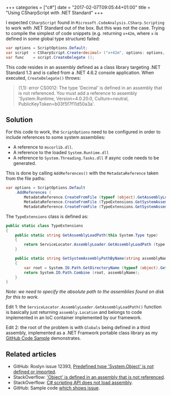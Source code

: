 +++
categories = ["c#"]
date = "2017-02-07T09:05:44+01:00"
title = "Using CSharpScript with .NET Standard"
+++

I expected `CSharpScript` found in `Microsoft.CodeAnalysis.CSharp.Scripting`
to work with .NET Standard out of the box. But this was not the case. Trying
to compile the simplest of code snippets (e.g. returning `x+42m`, where `x`
is defined in some global type structure) failed:

```csharp
var options = ScriptOptions.Default;
var script  = CSharpScript.Create<decimal> ("x+42m", options: options, globalsType: typeof (Globals));
var func    = script.CreateDelegate ();
```

This code resides in an assembly defined as a class library targeting
.NET Standard 1.3 and is called from a .NET 4.6.2 console application.
When executed, `CreateDelegate()` throws:

> (1,1): error CS0012: The type 'Decimal' is defined in an assembly
> that is not referenced. You must add a reference to assembly
> 'System.Runtime, Version=4.0.20.0, Culture=neutral, PublicKeyToken=b03f5f7f11d50a3a'.

## Solution

For this code to work, the `ScriptOptions` need to be configured in
order to include references to some system assemblies:

* A reference to `mscorlib.dll`.
* A reference to the loaded `System.Runtime.dll`
* A reference to `System.Threading.Tasks.dll` if async code needs to be generated.

This is done by calling `AddReferences()` with the `MetadataReference` taken
from the file paths:

```csharp
var options = ScriptOptions.Default
    .AddReferences (
        MetadataReference.CreateFromFile (typeof (object).GetAssemblyLoadPath ()),
        MetadataReference.CreateFromFile (TypeExtensions.GetSystemAssemblyPathByName ("System.Threading.Tasks.dll")),
        MetadataReference.CreateFromFile (TypeExtensions.GetSystemAssemblyPathByName ("System.Runtime.dll")));
```

The `TypeExtensions` class is defined as:

```csharp
public static class TypeExtensions
{
    public static string GetAssemblyLoadPath(this System.Type type)
    {
        return ServiceLocator.AssemblyLoader.GetAssemblyLoadPath (type.GetTypeInfo ().Assembly);
    }

    public static string GetSystemAssemblyPathByName(string assemblyName)
    {
        var root = System.IO.Path.GetDirectoryName (typeof (object).GetAssemblyLoadPath ());
        return System.IO.Path.Combine (root, assemblyName);
    }
}
```

_Note: we need to specify the absolute path to the assemblies found on disk for this to work._

Edit 1: the `ServiceLocator.AssemblyLoader.GetAssemblyLoadPath()` function is basically
just returning `assembly.Location` and belongs to code implemented in an IoC container
implemented by our framework.

Edit 2: the root of the problem is with `Globals` being defined in a third assembly,
implemented as a .NET Framwork portable class library as my
[GitHub Code Sample](https://github.com/epsitec/rnd-csharpscript-netstandard) demonstrates.

## Related articles

* GitHub: Roslyn issue 12393, [Predefined type 'System.Object' is not defined or imported](https://github.com/dotnet/roslyn/issues/12393).
* StackOverflow: ['Object' is defined in an assembly that is not referenced](http://stackoverflow.com/questions/38943899/net-core-cs0012-object-is-defined-in-an-assembly-that-is-not-referenced).
* StackOverflow: [C# scripting API does not load assembly](http://stackoverflow.com/questions/41340226/c-sharp-scripting-api-does-not-load-assembly/41356621#41356621).
* GitHub: Sample code [which shows issue](https://github.com/epsitec/rnd-csharpscript-netstandard).
